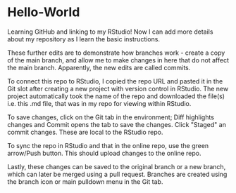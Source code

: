 # Hello-World
Learning GitHub and linking to my RStudio! 
Now I can add more details about my repository as I learn the basic instructions. 

These further edits are to demonstrate how branches work - create a copy of the main branch, and allow me to make changes in here that do not affect the main branch. 
Apparently, the new edits are called commits. 

To connect this repo to RStudio, I copied the repo URL and pasted it in the Git slot after creating a new project with version control in RStudio. The new project automatically took the name of the repo and downloaded the file(s) i.e. this .md file, that was in my repo for viewing within RStudio.

To save changes, click on the Git tab in the environment; Diff highlights changes and Commit opens the tab to save the changes. Click "Staged" an commit changes. These are local to the RStudio repo. 

To sync the repo in RStudio and that in the online repo, use the green arrow/Push button. This should upload changes to the online repo. 

Lastly, these changes can be saved to the original branch or a new branch, which can later be merged using a pull request. Branches are created using the branch icon or main pulldown menu in the Git tab. 